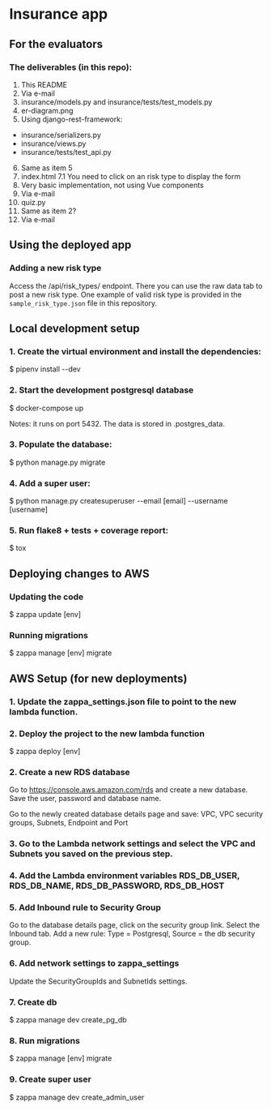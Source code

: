 # Insurance app

## For the evaluators

### The deliverables (in this repo):

1. This README
2. Via e-mail
3. insurance/models.py and insurance/tests/test_models.py
4. er-diagram.png
5. Using django-rest-framework:
  * insurance/serializers.py
  * insurance/views.py
  * insurance/tests/test_api.py
6. Same as item 5
7. index.html
  7.1 You need to click on an risk type to display the form
8. Very basic implementation, not using Vue components
9. Via e-mail
10. quiz.py
11. Same as item 2?
12. Via e-mail

## Using the deployed app

### Adding a new risk type

Access the /api/risk_types/ endpoint.
There you can use the raw data tab to post a new risk type. One example of
valid risk type is provided in the `sample_risk_type.json` file in this repository.

## Local development setup

### 1. Create the virtual environment and install the dependencies:

$ pipenv install --dev

### 2. Start the development postgresql database

$ docker-compose up

Notes: it runs on port 5432. The data is stored in .postgres_data.

### 3. Populate the database:

$ python manage.py migrate

### 4. Add a super user:

$ python manage.py createsuperuser --email [email] --username [username]

### 5. Run flake8 + tests + coverage report:

$ tox

## Deploying changes to AWS

### Updating the code

$ zappa update [env]

### Running migrations

$ zappa manage [env] migrate

## AWS Setup (for new deployments)

### 1. Update the zappa_settings.json file to point to the new lambda function.

### 2. Deploy the project to the new lambda function

$ zappa deploy [env]

### 2. Create a new RDS database

Go to https://console.aws.amazon.com/rds and create a new database.
Save the user, password and database name.

Go to the newly created database details page and save: 
VPC, VPC security groups, Subnets, Endpoint and Port

### 3. Go to the Lambda network settings and select the VPC and Subnets you saved on the previous step.

### 4. Add the Lambda environment variables RDS_DB_USER, RDS_DB_NAME, RDS_DB_PASSWORD, RDS_DB_HOST

### 5. Add Inbound rule to Security Group

Go to the database details page, click on the security group link. Select the Inbound tab.
Add a new rule: Type = Postgresql, Source = the db security group. 

### 6. Add network settings to zappa_settings

Update the SecurityGroupIds and SubnetIds settings.

### 7. Create db

$ zappa manage dev create_pg_db

### 8. Run migrations

$ zappa manage [env] migrate

### 9. Create super user

$ zappa manage dev create_admin_user
